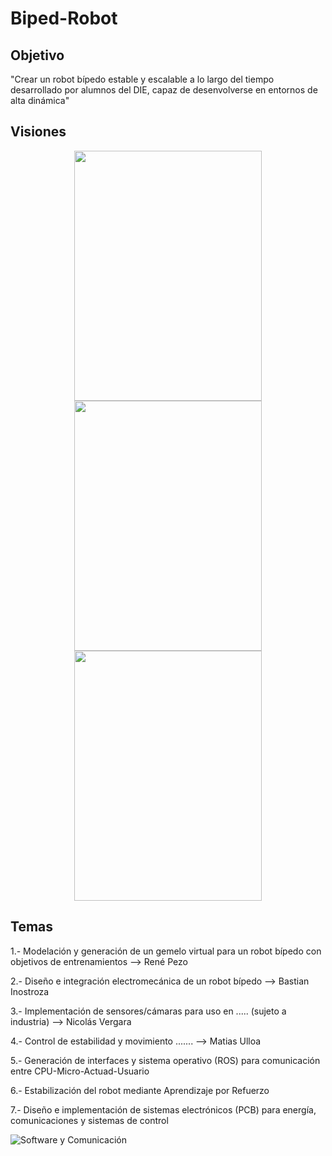 # Biped-Robot
## Objetivo
"Crear un robot bípedo estable y escalable a lo largo del tiempo desarrollado por alumnos del DIE, capaz de desenvolverse en entornos de alta dinámica"

## Visiones
<p align="center">
  <img src="https://github.com/user-attachments/assets/a027199c-404f-4b3b-92d3-a6849c4f1104" width="300" height="400"/>
  <img src="https://github.com/user-attachments/assets/e6750069-0a85-4fd5-9256-6ceb4cf5fc8f" width="300" height="400"/>
  <img src="https://github.com/user-attachments/assets/7e9c38a3-365e-46b8-b8cd-3efd348a5929" width="300" height="400"/>
</p>

## Temas
1.- Modelación y generación de un gemelo virtual para un robot bípedo con objetivos de entrenamientos --> René Pezo

2.- Diseño e integración electromecánica de un robot bípedo --> Bastian Inostroza

3.- Implementación de sensores/cámaras para uso en ..... (sujeto a industria) --> Nicolás Vergara

4.- Control de estabilidad y movimiento ....... --> Matias Ulloa

5.- Generación de interfaces y sistema operativo (ROS) para comunicación entre CPU-Micro-Actuad-Usuario

6.- Estabilización del robot mediante Aprendizaje por Refuerzo

7.- Diseño e implementación de sistemas electrónicos (PCB) para energía, comunicaciones y sistemas de control

![Software y Comunicación](https://github.com/user-attachments/assets/26a63348-8edc-45db-a534-23719b4401ff)
